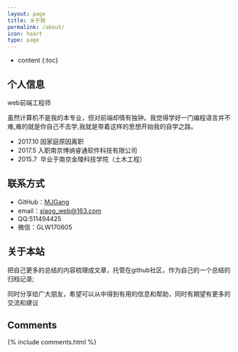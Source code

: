 ```yaml
---
layout: page
title: 关于我
permalink: /about/
icon: heart
type: page
---
```


* content
{:toc}

## 个人信息

web前端工程师

虽然计算机不是我的本专业，但对前端却情有独钟。我觉得学好一门编程语言并不难,难的就是你自己不去学,我就是带着这样的思想开始我的自学之路。

* 2017.10 因家庭原因离职
* 2017.5  入职南京博纳睿通软件科技有限公司
* 2015.7  毕业于南京金陵科技学院（土木工程）

## 联系方式

* GitHub：[MJGang](https://github.com/MJGang)
* email：xiaog_web@163.com
* QQ:511494425
* 微信：GLW170605

## 关于本站

把自己更多的总结的内容梳理成文章，托管在github社区，作为自己的一个总结的归档记录; 

同时分享给广大朋友，希望可以从中得到有用的信息和帮助，同时有期望有更多的交流和建议

## Comments

{% include comments.html %}
